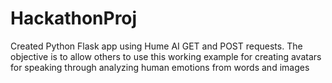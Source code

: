 # HackathonProj
Created Python Flask app using Hume AI GET and POST requests. The objective is to allow others to use this working example for creating avatars for speaking through analyzing human emotions from words and images
